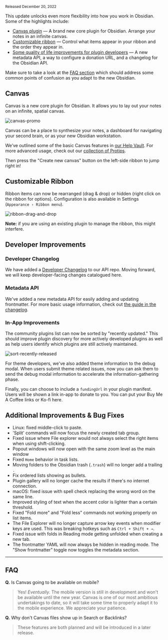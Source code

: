 <small>Released December 20, 2022</small>

This update unlocks even more flexibility into how you work in Obsidian. Some of the highlights include:
- [Canvas plugin](#canvas) — A brand new core plugin for Obsidian. Arrange your notes in an infinite canvas.
- [Customizable ribbon](#customizable-ribbon) — Control what items appear in your ribbon and the order they appear in.
- [Some quality of life improvements for plugin developers](#developer-improvements) — A new metadata API, a way to configure a donation URL, and a changelog for the Obsidian API.

Make sure to take a look at the [FAQ section](#faq) which should address some common points of confusion as you adapt to the new Obsidian.


## Canvas

Canvas is a new core plugin for Obsidian. It allows you to lay out your notes on an infinite, spatial canvas.

<img alt="canvas-promo" src="https://user-images.githubusercontent.com/693981/205718501-d9fe405b-6684-41c8-a3b3-eb5da73777d2.png">

Canvas can be a place to synthesize your notes, a dashboard for navigating your second brain, or as your new Obsidian workstation.

We’ve outlined some of the basic Canvas features in [our Help Vault](https://help.obsidian.md/Plugins/Canvas). For more advanced usage, check out our [collection of Protips](https://obsidian.md/canvas#protips).

Then press the "Create new canvas" button on the left-side ribbon to jump right in!


## Customizable Ribbon

Ribbon items can now be rearranged (drag & drop) or hidden (right click on the ribbon for options). Configuration is also available in Settings (`Appearance › Ribbon menu`).

![ribbon-drag-and-drop](https://user-images.githubusercontent.com/693981/208676459-7a94bbc3-a16d-4d19-8d71-64e901ed3607.png)

**Note:** if you are using an existing plugin to manage the ribbon, this might interfere.


## Developer Improvements

### Developer Changelog

We have added a [Developer Changelog](https://github.com/obsidianmd/obsidian-api/blob/master/CHANGELOG.md) to our API repo. Moving forward, we will keep developer-facing changes catalogued here.

### Metadata API

We've added a new metadata API for easily adding and updating frontmatter. For more basic usage information, check out [the guide in the changelog](https://github.com/obsidianmd/obsidian-api/blob/master/CHANGELOG.md#v110-2022-12-05--insider-build).

### In-App Improvements

The community plugins list can now be sorted by "recently updated." This should improve plugin discovery for more actively developed plugins as well as help users identify which plugins are still actively maintained.

![sort-recently-released](https://user-images.githubusercontent.com/693981/208675825-87fb6a93-c502-42e8-bffa-c3152b4aac7f.png)

For theme developers, we've also added theme information to the debug modal. When users submit theme related issues, now you can ask them to send the debug modal information to accelerate the information-gathering phase.

Finally, you can choose to include a `fundingUrl` in your plugin manifest. Users will be shown a link in-app to donate to you. You can put your Buy Me A Coffee links or Ko-fi here.


## Additional Improvements & Bug Fixes

- Linux: fixed middle-click to paste.
- 'Split' commands will now focus the newly created tab group.
- Fixed issue where File explorer would not always select the right items when using shift-clicking.
- Popout windows will now open with the same zoom level as the main window
- Fixed `Home` behavior in task lists.
- Moving folders to the Obsidian trash (`.trash`) will no longer add a trailing `.`
- Fix ordered lists showing as bullets.
- Plugin gallery will no longer cache the results if there's no internet connection.
- macOS: fixed issue with spell check replacing the wrong word on the same line.
- Improved styling of text when the accent color is lighter than a certain threshold.
- Fixed "Fold more" and "Fold less" commands not working properly on list items.
- The File Explorer will no longer capture arrow key events when modifier keys are used. This was breaking hotkeys such as `Ctrl + Shift + →`.
- Fixed issue with folds in Reading mode getting unfolded when creating a new tab.
- The frontmatter YAML will now always be hidden in reading mode. The "Show frontmatter" toggle now toggles the metadata section.

---

## FAQ

**Q.** Is Canvas going to be available on mobile?

> Yes! _Eventually._ The mobile version is still in development and won't be available until the new year. Canvas is one of our most ambitious undertakings to date, so it will take some time to properly adapt it to the mobile experience. We appreciate your patience.

**Q.** Why don't Canvas files show up in Search or Backlinks?

> These features are both planned and will be introduced in a later release.
